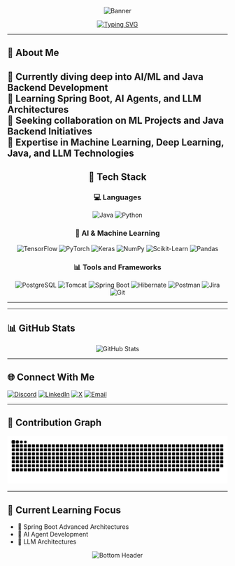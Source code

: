 <div align="center">
  
![Banner](https://capsule-render.vercel.app/api?type=waving&color=gradient&height=180&section=header&text=Venkatesh%20Gondu&fontSize=54&animation=fadeIn&fontAlignY=30&desc=AI/ML%20Innovator%20%7C%20Exploring%20Intelligent%20Systems&descAlignY=52&descAlign=50)

[![Typing SVG](https://readme-typing-svg.herokuapp.com?font=Fira+Code&weight=600&size=25&pause=1000&center=true&vCenter=true&random=false&width=600&lines=Curious+About+Emerging+Technologies;Passionate+Knowledge+Seeker;Continuous+Learning+Enthusiast;Bridging+Ideas+and+Innovation;Transforming+Curiosity+into+Impact)](https://git.io/typing-svg)

</div>

---

## 💫 About Me
🔭 Currently diving deep into AI/ML and Java Backend Development  
🌱 Learning Spring Boot, AI Agents, and LLM Architectures  
🤝 Seeking collaboration on ML Projects and Java Backend Initiatives  
💬 Expertise in Machine Learning, Deep Learning, Java, and LLM Technologies  
---
<div align="center">

## 🚀 Tech Stack

### 💻 Languages  
<p align="center">
  <img src="https://cdn.jsdelivr.net/gh/devicons/devicon/icons/java/java-original.svg" width="50" height="50" alt="Java"/>  
  <img src="https://cdn.jsdelivr.net/gh/devicons/devicon/icons/python/python-original.svg" width="50" height="50" alt="Python"/>  
</p>

### 🤖 AI & Machine Learning  
<p align="center">
  <img src="https://cdn.jsdelivr.net/gh/devicons/devicon/icons/tensorflow/tensorflow-original.svg" width="50" height="50" alt="TensorFlow"/>
  <img src="https://cdn.jsdelivr.net/gh/devicons/devicon/icons/pytorch/pytorch-original.svg" width="50" height="50" alt="PyTorch"/>
  <img src="https://cdn.jsdelivr.net/gh/devicons/devicon/icons/keras/keras-original.svg" width="50" height="50" alt="Keras"/>
  <img src="https://cdn.jsdelivr.net/gh/devicons/devicon/icons/numpy/numpy-original.svg" width="50" height="50" alt="NumPy"/>
  <img src="https://cdn.jsdelivr.net/gh/devicons/devicon/icons/scikitlearn/scikitlearn-original.svg" width="50" height="50" alt="Scikit-Learn"/>
  <img src="https://cdn.jsdelivr.net/gh/devicons/devicon/icons/pandas/pandas-original.svg" width="50" height="50" alt="Pandas"/>
</p>

### 📊 Tools and Frameworks  
<p align="center">
  <img src="https://cdn.jsdelivr.net/gh/devicons/devicon/icons/postgresql/postgresql-original.svg" width="50" height="50" alt="PostgreSQL"/>
  <img src="https://cdn.jsdelivr.net/gh/devicons/devicon/icons/tomcat/tomcat-original.svg" width="50" height="50" alt="Tomcat"/>  
  <img src="https://spring.io/img/spring.svg" width="50" height="50" alt="Spring Boot"/> 
  <img src="https://cdn.jsdelivr.net/gh/devicons/devicon/icons/hibernate/hibernate-original.svg" width="50" height="50" alt="Hibernate"/>
  <img src="https://www.vectorlogo.zone/logos/getpostman/getpostman-icon.svg" width="50" height="50" alt="Postman"/>
  <img src="https://cdn.jsdelivr.net/gh/devicons/devicon/icons/jira/jira-original.svg" width="50" height="50" alt="Jira"/>
  <img src="https://cdn.jsdelivr.net/gh/devicons/devicon/icons/git/git-original.svg" width="50" height="50" alt="Git"/>
</p>

</div>

---

---

## 📊 GitHub Stats
<div align="center">
  <img src="https://github-readme-stats.vercel.app/api?username=venky-Gondu&theme=radical&hide_border=false&include_all_commits=false&count_private=false" alt="GitHub Stats"/>
  <br/>
</div>

---

## 🌐 Connect With Me
[![Discord](https://img.shields.io/badge/Discord-7289DA?style=for-the-badge&logo=discord&logoColor=white)](https://discord.gg/venky_Sur_yed)
[![LinkedIn](https://img.shields.io/badge/LinkedIn-0077B5?style=for-the-badge&logo=linkedin&logoColor=white)](https://linkedin.com/in/venkateshgondu)
[![X](https://img.shields.io/badge/X-000000?style=for-the-badge&logo=x&logoColor=white)](https://x.com/@venky_gondu)
[![Email](https://img.shields.io/badge/Email-D14836?style=for-the-badge&logo=gmail&logoColor=white)](mailto:venkatesh.gondu108@gmail.com)

---



## 🐍 Contribution Graph
<div align="center">
  <picture>
    <source media="(prefers-color-scheme: dark)" srcset="https://raw.githubusercontent.com/venky-Gondu/venky-Gondu/output/github-snake-dark.svg" />
    <source media="(prefers-color-scheme: light)" srcset="https://raw.githubusercontent.com/venky-Gondu/venky-Gondu/output/github-snake.svg" />
    <img alt="github-snake" src="https://raw.githubusercontent.com/venky-Gondu/venky-Gondu/output/github-snake.svg" />
  </picture>
</div>

---

## 🌱 Current Learning Focus
- 🚀 Spring Boot Advanced Architectures  
- 🤖 AI Agent Development  
- 🧠 LLM Architectures

<p align="center">
  <img src="bottom_header.svg" alt="Bottom Header"/>
</p> 
